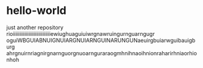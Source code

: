 # hello-world
just another repository
rioiiiiiiiiiiiiiiiiiiiiiiiiiiiiiewiughuaguiuiwrgnawruingurnguarngugr
oguiWBGUIABNUIGNUIARGNUIARNGUINARUNGUNaeuirgbuiarwguibauigburg
ahrgnuirnriagnirgnarnguorgnuoarnguraraogmhnihnaoihnionraharirhniaorhionhoh
